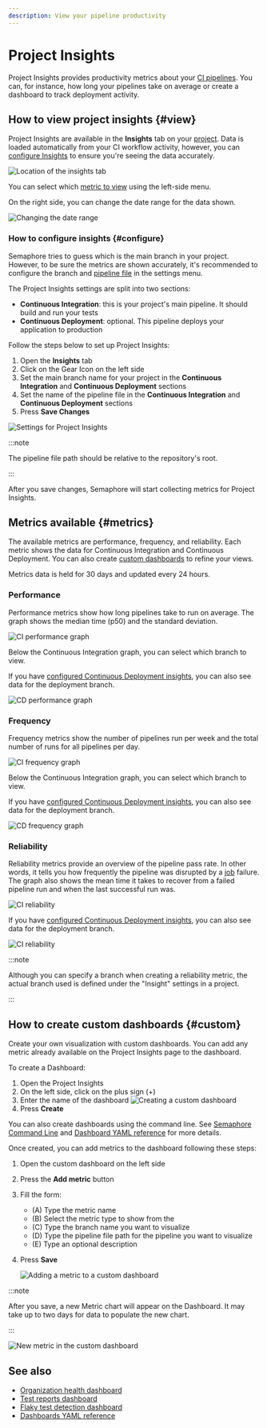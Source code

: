 ```yaml
---
description: View your pipeline productivity
---
```


# Project Insights







<VideoTutorial title="How to use Project Insights" src="https://www.youtube.com/embed/LKEy2ow7Shw?si=FaMnvO6lU2ZV5c3R" />

Project Insights provides productivity metrics about your [CI pipelines](./pipelines). You can, for instance, how long your pipelines take on average or create a dashboard to track deployment activity.

## How to view project insights {#view}

Project Insights are available in the **Insights** tab on your [project](./projects). Data is loaded automatically from your CI workflow activity, however, you can [configure Insights](#configure) to ensure you're seeing the data accurately.

![Location of the insights tab](./img/insights-tab.jpg)

You can select which [metric to view](#metrics) using the left-side menu. 

On the right side, you can change the date range for the data shown.

![Changing the date range](./img/select-date-range.jpg)

### How to configure insights {#configure}

Semaphore tries to guess which is the main branch in your project. However, to be sure the metrics are shown accurately, it's recommended to configure the branch and [pipeline file](./pipelines#overview) in the settings menu.

The Project Insights settings are split into two sections:

- **Continuous Integration**: this is your project's main pipeline. It should build and run your tests
- **Continuous Deployment**: optional. This pipeline deploys your application to production

Follow the steps below to set up Project Insights:

<Steps>

1. Open the **Insights** tab
2. Click on the Gear Icon on the left side
3. Set the main branch name for your project in the **Continuous Integration** and **Continuous Deployment** sections
4. Set the name of the pipeline file in the **Continuous Integration** and **Continuous Deployment** sections
5. Press **Save Changes**

![Settings for Project Insights](./img/insights-settings.jpg)

</Steps>

:::note

The pipeline file path should be relative to the repository's root.

:::

After you save changes, Semaphore will start collecting metrics for Project Insights.

## Metrics available {#metrics}

The available metrics are performance, frequency, and reliability. Each metric shows the data for Continuous Integration and Continuous Deployment. You can also create [custom dashboards](#custom) to refine your views.

Metrics data is held for 30 days and updated every 24 hours.

### Performance

Performance metrics show how long pipelines take to run on average. The graph shows the median time (p50) and the standard deviation.

![CI performance graph](./img/perf-ci.jpg)

Below the Continuous Integration graph, you can select which branch to view.

If you have [configured Continuous Deployment insights](#configure), you can also see data for the deployment branch. 

![CD performance graph](./img/perf-cd.jpg)

### Frequency

Frequency metrics show the number of pipelines run per week and the total number of runs for all pipelines per day.

![CI frequency graph](./img/freq-ci.jpg)

Below the Continuous Integration graph, you can select which branch to view.

If you have [configured Continuous Deployment insights](#configure), you can also see data for the deployment branch. 

![CD frequency graph](./img/freq-cd.jpg)

### Reliability

Reliability metrics provide an overview of the pipeline pass rate. In other words, it tells you how frequently the pipeline was disrupted by a [job](./jobs) failure. The graph also shows the mean time it takes to recover from a failed pipeline run and when the last successful run was.

![CI reliability](./img/rel-ci.jpg)

If you have [configured Continuous Deployment insights](#configure), you can also see data for the deployment branch. 

![CI reliability](./img/rel-cd.jpg)

:::note

Although you can specify a branch when creating a reliability metric, the actual branch used is defined under the "Insight" settings in a project.

:::

## How to create custom dashboards {#custom}

Create your own visualization with custom dashboards. You can add any metric already available on the Project Insights page to the dashboard.

To create a Dashboard:

<Steps>

1. Open the Project Insights
2. On the left side, click on the plus sign (+)
3. Enter the name of the dashboard
    ![Creating a custom dashboard](./img/custom-create.jpg)
4. Press **Create**

</Steps>

You can also create dashboards using the command line. See [Semaphore Command Line](./../reference/semaphore-cli) and [Dashboard YAML reference](./../reference/dashboard-yaml) for more details.

Once created, you can add metrics to the dashboard following these steps:


<Steps>

1. Open the custom dashboard on the left side
2. Press the **Add metric** button
3. Fill the form:
    - (A) Type the metric name
    - (B) Select the metric type to show from the
    - (C) Type the branch name you want to visualize
    - (D) Type the pipeline file path for the pipeline you want to visualize
    - (E) Type an optional description
4. Press **Save**

    ![Adding a metric to a custom dashboard](./img/add-metric.jpg)

</Steps>

:::note

After you save, a new Metric chart will appear on the Dashboard. It may take up to two days for data to populate the new chart.

:::

![New metric in the custom dashboard](./img/new-metric.jpg)

## See also

- [Organization health dashboard](./org-health)
- [Test reports dashboard](./tests/test-reports)
- [Flaky test detection dashboard](./tests/flaky-tests)
- [Dashboards YAML reference](./../reference/dashboard-yaml)